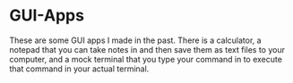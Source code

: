 # GUI-Apps
These are some GUI apps I made in the past. There is a calculator, a notepad that you can take notes in and then save them as text files to your computer, and a mock terminal that you type your command in to execute that command in your actual terminal. 

